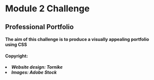 <h1>Module 2 Challenge</h1>
<h2>Professional Portfolio</h2>

<h4>The aim of this challenge is to produce a visually appealing portfolio using CSS</h4>

<h4>Copyright:</h4>
<h5><li>Website design: Tornike</li>
<li>Images: Adobe Stock</li></h5>